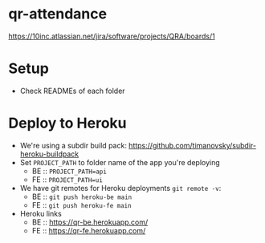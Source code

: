 # qr-attendance
https://10inc.atlassian.net/jira/software/projects/QRA/boards/1

# Setup
- Check READMEs of each folder

# Deploy to Heroku
- We're using a subdir build pack: https://github.com/timanovsky/subdir-heroku-buildpack
- Set `PROJECT_PATH` to folder name of the app you're deploying
  - BE :: `PROJECT_PATH=api`
  - FE :: `PROJECT_PATH=ui`
- We have git remotes for Heroku deployments `git remote -v`:
  - BE :: `git push heroku-be main`
  - FE :: `git push heroku-fe main`
- Heroku links
  - BE :: https://qr-be.herokuapp.com/
  - FE :: https://qr-fe.herokuapp.com/